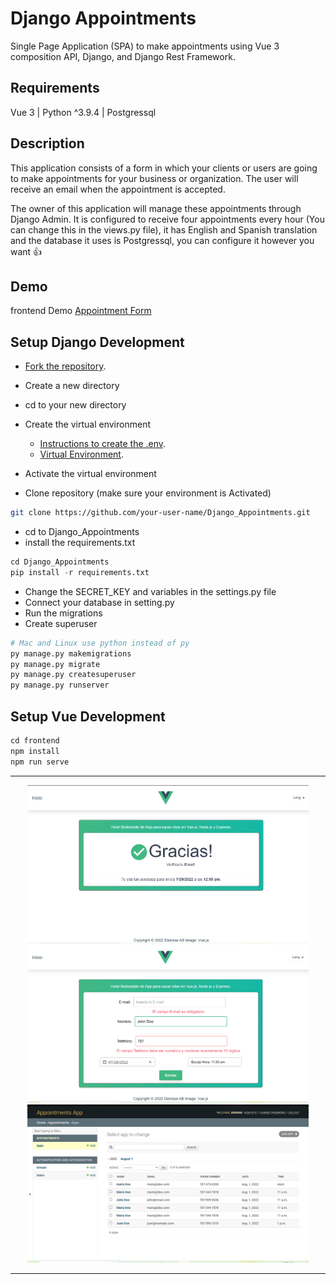 # Django Appointments

Single Page Application (SPA) to make appointments using Vue 3 composition API, Django, and Django Rest Framework.

## Requirements

Vue 3 | Python ^3.9.4 | Postgressql

## Description

This application consists of a form in which your clients or users are going to make appointments for your business or organization. The user will receive an email when the appointment is accepted.

The owner of this application will manage these appointments through Django Admin. It is configured to receive four appointments every hour (You can change this in the views.py file), it has English and Spanish translation and the database it uses is Postgressql, you can configure it however you want 👍

## Demo

frontend Demo
[Appointment Form](https://denisse-ab.github.io/app-pages-v2/)

## Setup Django Development

- [Fork the repository](https://docs.github.com/es/get-started/quickstart/fork-a-repo).
- Create a new directory
- cd to your new directory

- Create the virtual environment
  - [Instructions to create the .env](https://docs.djangoproject.com/en/3.2/howto/windows/#setting-up-a-virtual-environment/).
  - [Virtual Environment](https://docs.python.org/3/tutorial/venv.html).

- Activate the virtual environment

- Clone repository (make sure your environment is Activated)

<!-- TODO: CHECK NAME OF APP -->
```bash
git clone https://github.com/your-user-name/Django_Appointments.git
```

- cd to Django_Appointments
- install the requirements.txt

```python
cd Django_Appointments
pip install -r requirements.txt
```

- Change the SECRET_KEY and variables in the settings.py file
- Connect your database in setting.py
- Run the migrations
- Create superuser

```python
# Mac and Linux use python instead of py
py manage.py makemigrations
py manage.py migrate
py manage.py createsuperuser
py manage.py runserver
```

## Setup Vue Development

```javascript
cd frontend
npm install
npm run serve
```
---

<p align="center">
  <img src="screenshots\screenshot(1).png" width="450" alt="app form">
  <img src="screenshots\screenshot(2).png" width="450" alt="app form">
  <img src="screenshots\django-admin.png" width="450" alt="django admin">
</p>

---
